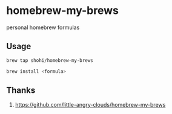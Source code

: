 # homebrew-my-brews
personal homebrew formulas

## Usage

```bash
brew tap shohi/homebrew-my-brews

brew install <formula>

```

## Thanks

1. https://github.com/little-angry-clouds/homebrew-my-brews
